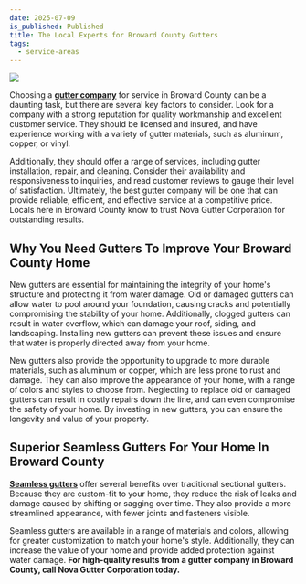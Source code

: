 ```yaml
---
date: 2025-07-09
is_published: Published
title: The Local Experts for Broward County Gutters
tags:
  - service-areas
---
```

![](/media/gutters-jupiter-fl.jpg)

Choosing a [**gutter company**](https://www.novagutter.com/) for service in Broward County can be a daunting task, but there are several key factors to consider. Look for a company with a strong reputation for quality workmanship and excellent customer service. They should be licensed and insured, and have experience working with a variety of gutter materials, such as aluminum, copper, or vinyl.

Additionally, they should offer a range of services, including gutter installation, repair, and cleaning. Consider their availability and responsiveness to inquiries, and read customer reviews to gauge their level of satisfaction. Ultimately, the best gutter company will be one that can provide reliable, efficient, and effective service at a competitive price. Locals here in Broward County know to trust Nova Gutter Corporation for outstanding results.

## Why You Need Gutters To Improve Your Broward County Home

New gutters are essential for maintaining the integrity of your home's structure and protecting it from water damage. Old or damaged gutters can allow water to pool around your foundation, causing cracks and potentially compromising the stability of your home. Additionally, clogged gutters can result in water overflow, which can damage your roof, siding, and landscaping. Installing new gutters can prevent these issues and ensure that water is properly directed away from your home.

New gutters also provide the opportunity to upgrade to more durable materials, such as aluminum or copper, which are less prone to rust and damage. They can also improve the appearance of your home, with a range of colors and styles to choose from. Neglecting to replace old or damaged gutters can result in costly repairs down the line, and can even compromise the safety of your home. By investing in new gutters, you can ensure the longevity and value of your property.

## Superior Seamless Gutters For Your Home In Broward County

[**Seamless gutters**](https://www.novagutter.com/seamless-gutter-installation-boca-raton-fl.php) offer several benefits over traditional sectional gutters. Because they are custom-fit to your home, they reduce the risk of leaks and damage caused by shifting or sagging over time. They also provide a more streamlined appearance, with fewer joints and fasteners visible.

Seamless gutters are available in a range of materials and colors, allowing for greater customization to match your home's style. Additionally, they can increase the value of your home and provide added protection against water damage. **For high-quality results from a gutter company in Broward County, call Nova Gutter Corporation today.**